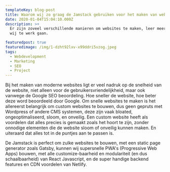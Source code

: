 ```yaml
---
templateKey: blog-post
title: Waarom wij zo graag de Jamstack gebruiken voor het maken van websites
date: 2020-01-04T15:04:10.000Z
description: >+
  Er zijn zoveel verschillende manieren om websites te maken, leer meer over hoe
  wij te werk gaan.

featuredpost: true
featuredimage: /img/1-dzht92lxv-x99ddri5vzog.jpeg
tags:
  - Webdevelopment
  - Marketing
  - SEO
  - Project
---
```

Bij het maken van moderne websites ligt er veel nadruk op de snelheid van de website, niet alleen voor de gebruikersvriendelijkheid, maar ook vanwege de Google SEO beoordeling. Hoe sneller de website, hoe beter deze word beoordeeld door Google. Om snelle websites te maken is het allereerst belangrijk om custom websites te bouwen, dus geen gepruts met Wordpress of andere CMS systemen, deze zijn vaak bloated, ongeoptimaliseerd, sloom, en onveilig. Een custom website heeft als voordelen dat alles precies is gemaakt zoals het hoort te zijn, zonder onnodige elementen die de website sloom of onveilig kunnen maken. En uiteraard dat alles tot in de puntjes aan te passen is.

De Jamstack is perfect om zulke websites te bouwen, met een static page generator zoals Gatsby, kunnen wij supersnelle PWA's (Progressive Web Apps) bouwen, met alle customize-baarheid en modulariteit (en dus schaalbaarheid) van React Javascript, en de super handige backend features en CDN voordelen van Netlify.
